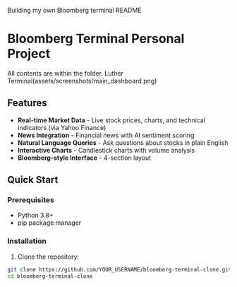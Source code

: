 Building my own Bloomberg terminal README
# Bloomberg Terminal Personal Project
All contents are within the folder. Luther Terminal(assets/screenshots/main_dashboard.png)

## Features

- **Real-time Market Data** - Live stock prices, charts, and technical indicators (via Yahoo Finance)
- **News Integration** - Financial news with AI sentiment scoring
- **Natural Language Queries** - Ask questions about stocks in plain English
- **Interactive Charts** - Candlestick charts with volume analysis
- **Bloomberg-style Interface** - 4-section layout

## Quick Start

### Prerequisites
- Python 3.8+
- pip package manager

### Installation
1. Clone the repository:
```bash
git clone https://github.com/YOUR_USERNAME/bloomberg-terminal-clone.git
cd bloomberg-terminal-clone
